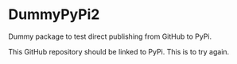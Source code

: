 # DummyPyPi2
Dummy package to test direct publishing from GitHub to PyPi.

This GitHub repository should be linked to PyPi. This is to try again.

